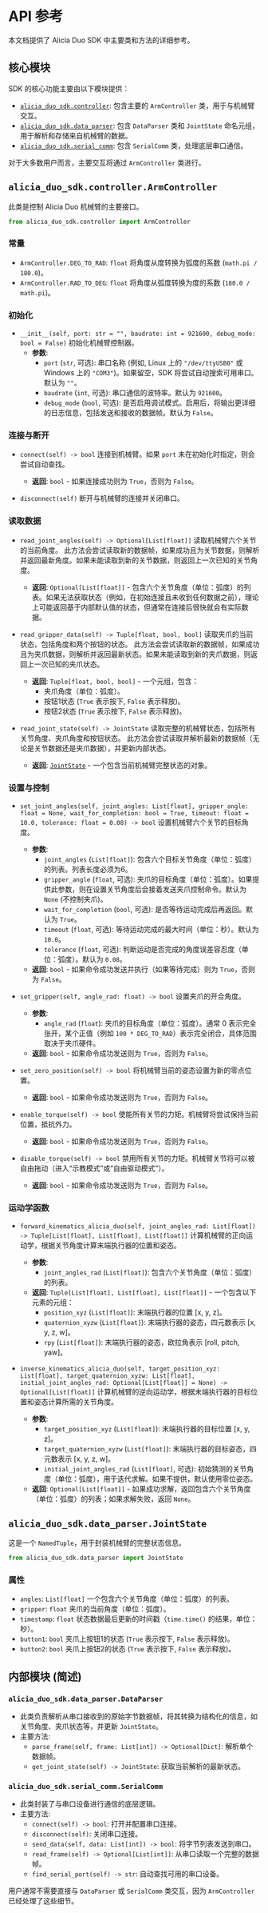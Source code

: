 # API 参考

本文档提供了 Alicia Duo SDK 中主要类和方法的详细参考。

## 核心模块

SDK 的核心功能主要由以下模块提供：

*   [`alicia_duo_sdk.controller`](../alicia_duo_sdk/controller.py): 包含主要的 `ArmController` 类，用于与机械臂交互。
*   [`alicia_duo_sdk.data_parser`](../alicia_duo_sdk/data_parser.py): 包含 `DataParser` 类和 `JointState` 命名元组，用于解析和存储来自机械臂的数据。
*   [`alicia_duo_sdk.serial_comm`](../alicia_duo_sdk/serial_comm.py): 包含 `SerialComm` 类，处理底层串口通信。

对于大多数用户而言，主要交互将通过 `ArmController` 类进行。

## `alicia_duo_sdk.controller.ArmController`

此类是控制 Alicia Duo 机械臂的主要接口。

```python
from alicia_duo_sdk.controller import ArmController
```

### 常量

*   `ArmController.DEG_TO_RAD`: `float`
    将角度从度转换为弧度的系数 (`math.pi / 180.0`)。
*   `ArmController.RAD_TO_DEG`: `float`
    将角度从弧度转换为度的系数 (`180.0 / math.pi`)。

### 初始化

*   `__init__(self, port: str = "", baudrate: int = 921600, debug_mode: bool = False)`
    初始化机械臂控制器。
    *   **参数**:
        *   `port` (`str`, 可选): 串口名称 (例如, Linux 上的 `"/dev/ttyUSB0"` 或 Windows 上的 `"COM3"`)。如果留空，SDK 将尝试自动搜索可用串口。默认为 `""`。
        *   `baudrate` (`int`, 可选): 串口通信的波特率。默认为 `921600`。
        *   `debug_mode` (`bool`, 可选): 是否启用调试模式。启用后，将输出更详细的日志信息，包括发送和接收的数据帧。默认为 `False`。

### 连接与断开

*   `connect(self) -> bool`
    连接到机械臂。如果 `port` 未在初始化时指定，则会尝试自动查找。
    *   **返回**: `bool` - 如果连接成功则为 `True`，否则为 `False`。

*   `disconnect(self)`
    断开与机械臂的连接并关闭串口。

### 读取数据

*   `read_joint_angles(self) -> Optional[List[float]]`
    读取机械臂六个关节的当前角度。
    此方法会尝试读取新的数据帧，如果成功且为关节数据，则解析并返回最新角度。如果未能读取到新的关节数据，则返回上一次已知的关节角度。
    *   **返回**: `Optional[List[float]]` - 包含六个关节角度（单位：弧度）的列表。如果无法获取状态（例如，在初始连接且未收到任何数据之前），理论上可能返回基于内部默认值的状态，但通常在连接后很快就会有实际数据。

*   `read_gripper_data(self) -> Tuple[float, bool, bool]`
    读取夹爪的当前状态，包括角度和两个按钮的状态。
    此方法会尝试读取新的数据帧，如果成功且为夹爪数据，则解析并返回最新状态。如果未能读取到新的夹爪数据，则返回上一次已知的夹爪状态。
    *   **返回**: `Tuple[float, bool, bool]` - 一个元组，包含：
        *   夹爪角度（单位：弧度）。
        *   按钮1状态 (`True` 表示按下, `False` 表示释放)。
        *   按钮2状态 (`True` 表示按下, `False` 表示释放)。

*   `read_joint_state(self) -> JointState`
    读取完整的机械臂状态，包括所有关节角度、夹爪角度和按钮状态。
    此方法会尝试读取并解析最新的数据帧（无论是关节数据还是夹爪数据），并更新内部状态。
    *   **返回**: [`JointState`](#alicia_duo_sdkdata_parserjointstate) - 一个包含当前机械臂完整状态的对象。

### 设置与控制

*   `set_joint_angles(self, joint_angles: List[float], gripper_angle: float = None, wait_for_completion: bool = True, timeout: float = 10.0, tolerance: float = 0.08) -> bool`
    设置机械臂六个关节的目标角度。
    *   **参数**:
        *   `joint_angles` (`List[float]`): 包含六个目标关节角度（单位：弧度）的列表。列表长度必须为6。
        *   `gripper_angle` (`float`, 可选): 夹爪的目标角度（单位：弧度）。如果提供此参数，则在设置关节角度后会接着发送夹爪控制命令。默认为 `None` (不控制夹爪)。
        *   `wait_for_completion` (`bool`, 可选): 是否等待运动完成后再返回。默认为 `True`。
        *   `timeout` (`float`, 可选): 等待运动完成的最大时间（单位：秒）。默认为 `10.0`。
        *   `tolerance` (`float`, 可选): 判断运动是否完成的角度误差容忍度（单位：弧度）。默认为 `0.08`。
    *   **返回**: `bool` - 如果命令成功发送并执行（如果等待完成）则为 `True`，否则为 `False`。

*   `set_gripper(self, angle_rad: float) -> bool`
    设置夹爪的开合角度。
    *   **参数**:
        *   `angle_rad` (`float`): 夹爪的目标角度（单位：弧度）。通常 0 表示完全张开，某个正值（例如 `100 * DEG_TO_RAD`）表示完全闭合，具体范围取决于夹爪硬件。
    *   **返回**: `bool` - 如果命令成功发送则为 `True`，否则为 `False`。

*   `set_zero_position(self) -> bool`
    将机械臂当前的姿态设置为新的零点位置。
    *   **返回**: `bool` - 如果命令成功发送则为 `True`，否则为 `False`。

*   `enable_torque(self) -> bool`
    使能所有关节的力矩。机械臂将尝试保持当前位置，抵抗外力。
    *   **返回**: `bool` - 如果命令成功发送则为 `True`，否则为 `False`。

*   `disable_torque(self) -> bool`
    禁用所有关节的力矩。机械臂关节将可以被自由拖动（进入“示教模式”或“自由驱动模式”）。
    *   **返回**: `bool` - 如果命令成功发送则为 `True`，否则为 `False`。

### 运动学函数

*   `forward_kinematics_alicia_duo(self, joint_angles_rad: List[float]) -> Tuple[List[float], List[float], List[float]]`
    计算机械臂的正向运动学，根据关节角度计算末端执行器的位置和姿态。
    *   **参数**:
        *   `joint_angles_rad` (`List[float]`): 包含六个关节角度（单位：弧度）的列表。
    *   **返回**: `Tuple[List[float], List[float], List[float]]` - 一个包含以下元素的元组：
        *   `position_xyz` (`List[float]`): 末端执行器的位置 [x, y, z]。
        *   `quaternion_xyzw` (`List[float]`): 末端执行器的姿态，四元数表示 [x, y, z, w]。
        *   `rpy` (`List[float]`): 末端执行器的姿态，欧拉角表示 [roll, pitch, yaw]。

*   `inverse_kinematics_alicia_duo(self, target_position_xyz: List[float], target_quaternion_xyzw: List[float], initial_joint_angles_rad: Optional[List[float]] = None) -> Optional[List[float]]`
    计算机械臂的逆向运动学，根据末端执行器的目标位置和姿态计算所需的关节角度。
    *   **参数**:
        *   `target_position_xyz` (`List[float]`): 末端执行器的目标位置 [x, y, z]。
        *   `target_quaternion_xyzw` (`List[float]`): 末端执行器的目标姿态，四元数表示 [x, y, z, w]。
        *   `initial_joint_angles_rad` (`List[float]`, 可选): 初始猜测的关节角度（单位：弧度），用于迭代求解。如果不提供，默认使用零位姿态。
    *   **返回**: `Optional[List[float]]` - 如果成功求解，返回包含六个关节角度（单位：弧度）的列表；如果求解失败，返回 `None`。

## `alicia_duo_sdk.data_parser.JointState`

这是一个 `NamedTuple`，用于封装机械臂的完整状态信息。

```python
from alicia_duo_sdk.data_parser import JointState
```

### 属性

*   `angles`: `List[float]`
    一个包含六个关节角度（单位：弧度）的列表。
*   `gripper`: `float`
    夹爪的当前角度（单位：弧度）。
*   `timestamp`: `float`
    状态数据最后更新的时间戳（`time.time()` 的结果，单位：秒）。
*   `button1`: `bool`
    夹爪上按钮1的状态 (`True` 表示按下, `False` 表示释放)。
*   `button2`: `bool`
    夹爪上按钮2的状态 (`True` 表示按下, `False` 表示释放)。

## 内部模块 (简述)

### `alicia_duo_sdk.data_parser.DataParser`

*   此类负责解析从串口接收到的原始字节数据帧，将其转换为结构化的信息，如关节角度、夹爪状态等，并更新 `JointState`。
*   主要方法:
    *   `parse_frame(self, frame: List[int]) -> Optional[Dict]`: 解析单个数据帧。
    *   `get_joint_state(self) -> JointState`: 获取当前解析的最新状态。

### `alicia_duo_sdk.serial_comm.SerialComm`

*   此类封装了与串口设备进行通信的底层逻辑。
*   主要方法:
    *   `connect(self) -> bool`: 打开并配置串口连接。
    *   `disconnect(self)`: 关闭串口连接。
    *   `send_data(self, data: List[int]) -> bool`: 将字节列表发送到串口。
    *   `read_frame(self) -> Optional[List[int]]`: 从串口读取一个完整的数据帧。
    *   `find_serial_port(self) -> str`: 自动查找可用的串口设备。

用户通常不需要直接与 `DataParser` 或 `SerialComm` 类交互，因为 `ArmController` 已经处理了这些细节。
